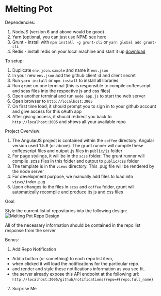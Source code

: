 # Melting Pot

Dependencies:

1. NodeJS (version 6 and above would be good)
2. Yarn (optional, you can just use NPM) [see here](https://yarnpkg.com/lang/en/docs/install/)
3. Grunt - install with `npm install -g grunt-cli` or `yarn global add grunt-cli`
4. Redis - install redis on your local machine and start it up [download](https://redis.io/download)

To setup:

1. Duplicate `env.json.sample` and name it `env.json`
2. In your new `env.json` add the github client id and client secret
3. Run `yarn install` or `npm install` to install all libraries
4. Run `grunt` on one terminal (this is responsible to compile coffeescript and scss files into the respective js and css files)
5. Open another terminal and run `node app.js` to start the web server
6. Open browser to `http://localhost:3005`
7. On first time load, it should prompt you to sign in to your github account and give access for this oAuth app
8. After giving access, it should redirect you back to `http://localhost:3005` and shows all your available repo

Project Overview:

1. The AngularJS project is contained within the `coffee` directory. Angular version used 1.5.8 (or above). The grunt runner will compile these coffeescript files and output .js files in `public/js` folder
2. For page stylings, it will be in the `scss` folder. The grunt runner will compile .scss files in this folder and output to `public/css` folder
3. The template is in the `views` directory. This .pug file will be rendered by the node server
4. For development purpose, we manually add files to load into `views/index.pug`
5. Upon changes to the files in `scss` and `coffee` folder, grunt will automatically recompile and produce its js and css files

Goal:

Style the current list of repositories into the following design:
![Melting Pot Repo Design](http://d2xr67b5foriew.cloudfront.net/assets/images/melting_pot_repo_design.png)

All of the necessary information should be contained in the repo list response from the server

Bonus:

1. Add Repo Notification
  * Add a button (or something) to each repo list item,
  * when clicked it will load the notifications for the particular repo.
  * and render and style these notifications information as you see fit.
  * the server already expose this API endpoint at the following url: `http://localhost:3005/github/notifications?repo=#{repo.full_name}`

2. Surprise Me
